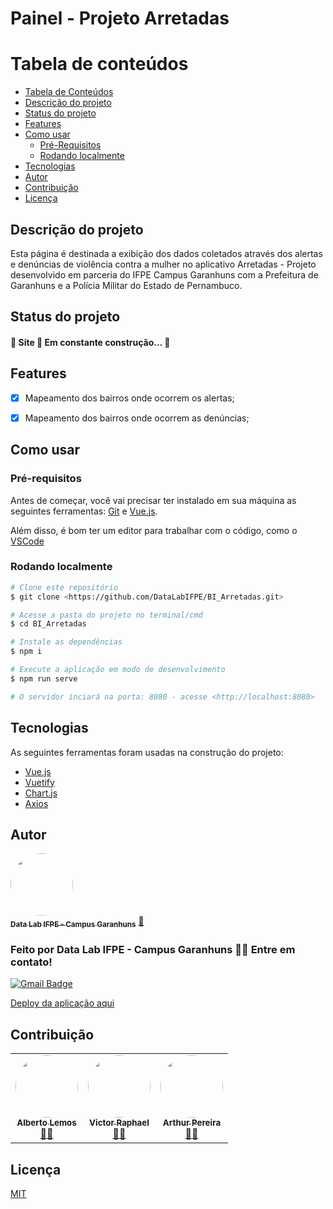 # Painel - Projeto Arretadas

Tabela de conteúdos
=================
<!--ts-->
   * [Tabela de Conteúdos](#tabela-de-conteúdos)
   * [Descrição do projeto](#descrição-do-projeto)
   * [Status do projeto](#status-do-projeto)
   * [Features](#features)
   * [Como usar](#como-usar)
      * [Pré-Requisitos](#pré-requisitos)
      * [Rodando localmente](#rodando-localmente)
   * [Tecnologias](#tecnologias)
   * [Autor](#autor)
   * [Contribuição](#contribuição)
   * [Licença](#licença)
<!--te-->

## Descrição do projeto

<p>Esta página é destinada a exibição dos dados coletados através dos alertas e denúncias de violência contra a mulher no aplicativo Arretadas - Projeto desenvolvido em parceria do IFPE Campus Garanhuns com a Prefeitura de Garanhuns e a Polícia Militar do Estado de Pernambuco.</p>


## Status do projeto

<h4> 🚧  Site 🚀 Em constante construção...  🚧 </h4>


## Features

- [x] Mapeamento dos bairros onde ocorrem os alertas;
- [x] Mapeamento dos bairros onde ocorrem as denúncias;


## Como usar

### Pré-requisitos

Antes de começar, você vai precisar ter instalado em sua máquina as seguintes ferramentas:
[Git](https://git-scm.com) e [Vue.js](https://vuejs.org/). 

Além disso, é bom ter um editor para trabalhar com o código, como o [VSCode](https://code.visualstudio.com/)


### Rodando localmente

```bash
# Clone este repositório
$ git clone <https://github.com/DataLabIFPE/BI_Arretadas.git>

# Acesse a pasta do projeto no terminal/cmd
$ cd BI_Arretadas

# Instale as dependências
$ npm i

# Execute a aplicação em modo de desenvolvimento
$ npm run serve

# O servidor inciará na porta: 8080 - acesse <http://localhost:8080>
```


## Tecnologias

As seguintes ferramentas foram usadas na construção do projeto:

- [Vue.js](https://vuejs.org/)
- [Vuetify](https://vuetifyjs.com/)
- [Chart.js](https://www.chartjs.org/)
- [Axios](https://axios-http.com/)


## Autor

<a href="https://github.com/DataLabIFPE">
 <img style="border-radius: 50%;" src="https://avatars.githubusercontent.com/u/59116622?v=4" width="100px;" alt=""/>
 <br />
 <sub><b>Data Lab IFPE - Campus Garanhuns</b></sub></a> <a href="https://github.com/DataLabIFPE" title="Data Lab">🚀</a>


### Feito por Data Lab IFPE - Campus Garanhuns 👋🏽 Entre em contato!

[![Gmail Badge](https://img.shields.io/badge/-arretadasapp@gmail.com-c14438?style=flat-square&logo=Gmail&logoColor=white&link=mailto:arretadasapp@gmail.com)](mailto:arretadasapp@gmail.com)

<a href="https://arretadas.vercel.app/"> Deploy da aplicação aqui </a>

## Contribuição

<table>
  <tr>
    <td align="center"><a href="https://github.com/albertolemos"><img style="border-radius: 50%;" src="https://avatars.githubusercontent.com/u/51492348?v=4" width="100px;"           alt=""/><br /><sub><b>Alberto Lemos</b></sub></a><br /><a href="https://github.com/albertolemos" title="Alberto Lemos">👨‍🚀</a>
    </td>
    <td align="center"><a href="https://github.com/victoorraphael"><img style="border-radius: 50%;" src="https://avatars.githubusercontent.com/u/56162733?v=4" width="100px;"           alt=""/><br /><sub><b>Victor Raphael</b></sub></a><br /><a href="https://github.com/victoorraphael" title="Victor Raphael">👨‍🚀</a>
    </td>
    <td align="center"><a href="https://github.com/ArthurPdaSilva"><img style="border-radius: 50%;" src="https://avatars.githubusercontent.com/u/72280602?v=4" width="100px;"           alt=""/><br /><sub><b>Arthur Pereira</b></sub></a><br /><a href="https://github.com/ArthurPdaSilva" title="Arthur Pereira da Silva">👨‍🚀</a>
    </td>
  </tr>
</table>


## Licença

[MIT](LICENSE)
